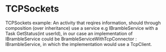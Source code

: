 # TCPSockets
TCPSockets example: An activity that reqires information, should through composition (over inheritance) use a service e.g IBrambleService with a Task<string> GetStatus(int userId), in our case an implementation of IBrambleService could be BrambleServiceWithTcpConnector : IBrambleService, in which the implementation would use a TcpClient.  

